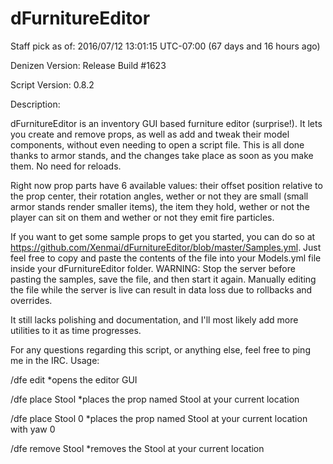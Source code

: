 # dFurnitureEditor

Staff pick as of: 2016/07/12 13:01:15 UTC-07:00 (67 days and 16 hours ago)

Denizen Version: Release Build #1623 

Script Version: 0.8.2

Description:

dFurnitureEditor is an inventory GUI based furniture editor (surprise!).
It lets you create and remove props, as well as add and tweak their model components, without even needing to open a script file. This is all done thanks to armor stands, and the changes take place as soon as you make them. No need for reloads.

Right now prop parts have 6 available values: their offset position relative to the prop center, their rotation angles, wether or not they are small (small armor stands render smaller items), the item they hold, wether or not the player can sit on them and wether or not they emit fire particles.

If you want to get some sample props to get you started, you can do so at https://github.com/Xenmai/dFurnitureEditor/blob/master/Samples.yml. Just feel free to copy and paste the contents of the file into your Models.yml file inside your dFurnitureEditor folder. WARNING: Stop the server before pasting the samples, save the file, and then start it again. Manually editing the file while the server is live can result in data loss due to rollbacks and overrides.

It still lacks polishing and documentation, and I'll most likely add more utilities to it as time progresses.

For any questions regarding this script, or anything else, feel free to ping me in the IRC.
Usage:

/dfe edit *opens the editor GUI

/dfe place Stool *places the prop named Stool at your current location

/dfe place Stool 0 *places the prop named Stool at your current location with yaw 0

/dfe remove Stool *removes the Stool at your current location 
